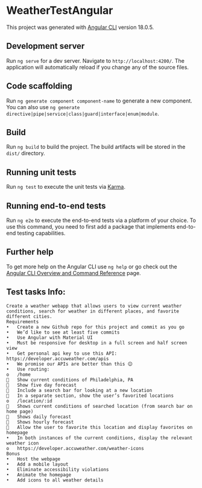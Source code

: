 # WeatherTestAngular

This project was generated with [Angular CLI](https://github.com/angular/angular-cli) version 18.0.5.

## Development server

Run `ng serve` for a dev server. Navigate to `http://localhost:4200/`. The application will automatically reload if you change any of the source files.

## Code scaffolding

Run `ng generate component component-name` to generate a new component. You can also use `ng generate directive|pipe|service|class|guard|interface|enum|module`.

## Build

Run `ng build` to build the project. The build artifacts will be stored in the `dist/` directory.

## Running unit tests

Run `ng test` to execute the unit tests via [Karma](https://karma-runner.github.io).

## Running end-to-end tests

Run `ng e2e` to execute the end-to-end tests via a platform of your choice. To use this command, you need to first add a package that implements end-to-end testing capabilities.

## Further help

To get more help on the Angular CLI use `ng help` or go check out the [Angular CLI Overview and Command Reference](https://angular.dev/tools/cli) page.

## Test tasks Info: 
```
Create a weather webapp that allows users to view current weather conditions, search for weather in different places, and favorite different cities. 
Requirements 
•	Create a new Github repo for this project and commit as you go 
•	We’d like to see at least five commits
•	Use Angular with Material UI 
•	Must be responsive for desktop in a full screen and half screen view
•	Get personal api key to use this API: https://developer.accuweather.com/apis  
•	We promise our APIs are better than this 😊
•	Use routing: 
o	/home 
	Show current conditions of Philadelphia, PA 
	Show five day forecast 
	Include a search bar for looking at a new location 
	In a separate section, show the user’s favorited locations 
o	/location/:id 
	Shows current conditions of searched location (from search bar on home page) 
	Shows daily forecast 
	Shows hourly forecast 
	Allow the user to favorite this location and display favorites on homepage 
•	In both instances of the current conditions, display the relevant weather icon 
o	https://developer.accuweather.com/weather-icons  
Bonus 
•	Host the webpage 
•	Add a mobile layout
•	Eliminate accessibility violations
•	Animate the homepage
•	Add icons to all weather details
```